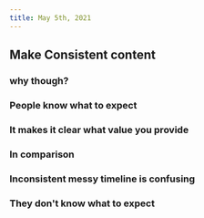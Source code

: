 ```yaml
---
title: May 5th, 2021
---
```


## Make Consistent content
### why though?
### People know what to expect
### It makes it clear what value you provide
### In comparison
### Inconsistent messy timeline is confusing
### They don't know what to expect
